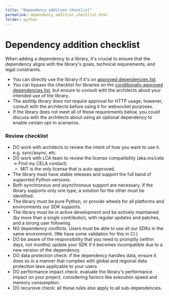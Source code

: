 ```yaml
---
title: "Dependency addition checklist"
permalink: dependency_addition_checklist.html
folder: python
---
```


# Dependency addition checklist

When adding a dependency to a library, it's crucial to ensure that the dependency aligns with the library's goals, technical requirements, and legal constraints.

- You can directly use the library if it's on [approved dependencies list](https://github.com/Azure/azure-sdk/blob/main/docs/python/approved_dependencies.md).
- You can bypass the checklist for libraries on the [conditionally approved dependencies list](https://github.com/Azure/azure-sdk/blob/main/docs/python/conditionally_approved_dependencies.md), but ensure to consult with the architects about your intended use of the library.
- The aiohttp library does not require approval for HTTP usage; however, consult with the architects before using it for websocket purposes.
- If the library does not meet all of these requirements below, you could discuss with the architects about using an optional dependency to enable certain opt-in scenarios.

### Review checklist

- DO work with architects to review the intent of how you want to use it. e.g. sync/async, etc.
- DO work with LCA team to review the license compatibility (aka.ms/cela -> Find my CELA contact).
  - MIT is the only license that is auto-approved.
- The library must have stable releases and support the full band of supported Python versions.
- Both synchronous and asynchronous support are necessary. If the library supports only one type, a solution for the other must be identified.
- The library must be pure Python, or provide wheels for all platforms and environments our SDK supports.
- The library must be in active development and be actively maintained (by more than a single contributor), with regular updates and patches, and a strong user following.
- NO dependency conflicts. Users must be able to use all our SDKs in the same environment. (We have some validation for this in CI.)
- DO be aware of the responsibility that you need to promptly (within days, not months) update your SDK if it becomes incompatible due to a new version of the dependency.
- DO data protection check: if the dependency handles data, ensure it does so in a manner that complies with global and regional data protection laws applicable to your users.
- DO performance impact check: evaluate the library's performance impact on your project, considering factors like execution speed and memory consumption.
- DO recursive check: all these rules also apply to all sub-dependencies.
